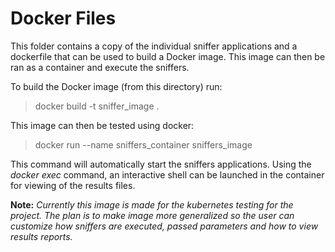 # Docker Files

This folder contains a copy of the individual sniffer applications and a dockerfile that can be used to build a Docker image. This image can then be ran as a container and execute the sniffers. 

To build the Docker image (from this directory) run:
> docker build -t sniffer_image . 

This image can then be tested using docker:
> docker run --name sniffers_container sniffers_image

This command will automatically start the sniffers applications. Using the *docker exec* command, an interactive shell can be launched in the container for viewing of the results files. 

**Note:** *Currently this image is made for the kubernetes testing for the project. The plan is to make image more generalized so the user can customize how sniffers are executed, passed parameters and how to view results reports.* 